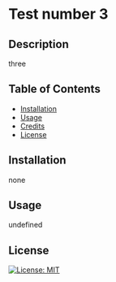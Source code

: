 # Test number 3
## Description

three

## Table of Contents

* [Installation](#installation)
* [Usage](#usage)
* [Credits](#credits)
* [License](#license)

## Installation

none

## Usage

undefined

## License

[![License: MIT](https://img.shields.io/badge/License-MIT-yellow.svg)](https://opensource.org/licenses/MIT)
